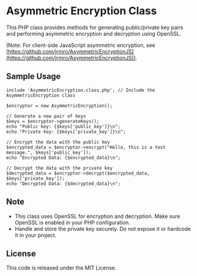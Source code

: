 # Asymmetric Encryption Class

This PHP class provides methods for generating public/private key pairs and performing asymmetric encryption and decryption using OpenSSL. 

(Note: For client-side JavaScript asymmetric encryption, see [https://github.com/jrmro/AsymmetricEncryptionJS](https://github.com/jrmro/AsymmetricEncryptionJS)).

## Sample Usage

```
include 'AsymmetricEncryption.class.php'; // Include the AsymmetricEncryption class

$encryptor = new AsymmetricEncryption();

// Generate a new pair of keys
$keys = $encryptor->generateKeys(); 
echo "Public key: {$keys['public_key']}\n";
echo "Private key: {$keys['private_key']}\n";

// Encrypt the data with the public key
$encrypted_data = $encryptor->encrypt("Hello, this is a test message.", $keys['public_key']); 
echo "Encrypted Data: {$encrypted_data}\n";

// Decrypt the data with the private key
$decrypted_data = $encryptor->decrypt($encrypted_data, $keys['private_key']);
echo "Decrypted Data: {$decrypted_data}\n";
```

## Note
* This class uses OpenSSL for encryption and decryption. Make sure OpenSSL is enabled in your PHP configuration.
* Handle and store the private key securely. Do not expose it or hardcode it in your project.

## License
This code is released under the MIT License.
